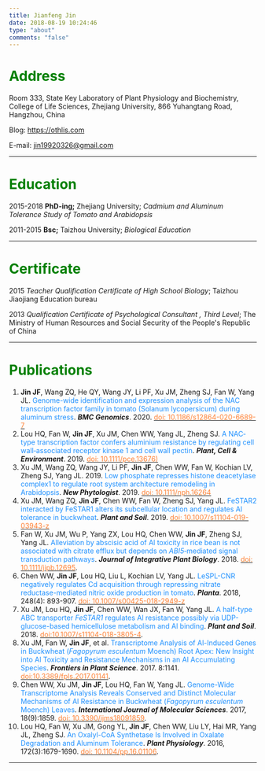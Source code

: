 ```yaml
---
title: Jianfeng Jin
date: 2018-08-19 10:24:46
type: "about"
comments: "false"
---
```

# <font color="green">Address</font>

Room 333, State Key Laboratory of Plant Physiology and Biochemistry, College of Life Sciences, Zhejiang University, 866 Yuhangtang Road, Hangzhou, China

Blog: https://othlis.com

E-mail: jin19920326@gmail.com
***


# <font color="green">Education</font>

2015-2018	**PhD-ing;** Zhejiang University; *Cadmium and Aluminum Tolerance Study  of Tomato and Arabidopsis*  

2011-2015	**Bsc;** Taizhou University; *Biological Education*

***


# <font color="green">Certificate</font>

2015	*Teacher Qualification Certificate of High School Biology*; Taizhou Jiaojiang Education bureau

2013	*Qualification Certificate of Psychological Consultant , Third Level*; The Ministry of Human Resources and Social Security of the People's Republic of China
***


# <font color="green">Publications</font>

1. **Jin JF**, Wang ZQ, He QY, Wang JY, Li PF, Xu JM, Zheng SJ, Fan W, Yang JL. <font color="#1E90FF">Genome-wide identification and expression analysis of the NAC transcription factor family in tomato (Solanum lycopersicum) during aluminum stress</font>. ***BMC Genomics***. 2020.  [<font color="#FF8033">doi: 10.1186/s12864-020-6689-7</font>](https://doi.org/10.1186/s12864-020-6689-7)
2. Lou HQ, Fan W, **Jin JF**, Xu JM, Chen WW, Yang JL, Zheng SJ. <font color="#1E90FF">A NAC‐type transcription factor confers aluminium resistance by regulating cell wall‐associated receptor kinase 1 and cell wall pectin</font>. ***Plant, Cell & Environment***. 2019.  [<font color="#FF8033">doi: 10.1111/pce.13676)</font>](https://doi.org/10.1111/pce.13676)
3. Xu JM, Wang ZQ, Wang JY, Li PF, **Jin JF**, Chen WW, Fan W, Kochian LV, Zheng SJ, Yang JL. 2019. <font color="#1E90FF">Low phosphate represses histone deacetylase complex1 to regulate root system architecture remodeling in Arabidopsis</font>. ***New Phytologist***. 2019. [<font color="#FF8033">doi: 10.1111/nph.16264</font>](https://doi.org/10.1111/nph.16264)
4. Xu JM, Wang ZQ, **Jin JF**, Chen WW, Fan W, Zheng SJ, Yang JL. <font color="#1E90FF">FeSTAR2 interacted by FeSTAR1 alters its subcellular location and regulates Al tolerance in buckwheat</font>. ***Plant and Soil***. 2019. [<font color="#FF8033">doi: 10.1007/s11104-019-03943-z</font>](https://doi.org/10.1007/s11104-019-03943-z)
5. Fan W, Xu JM, Wu P, Yang ZX, Lou HQ, Chen WW, **Jin JF**, Zheng SJ, Yang JL. <font color="#1E90FF">Alleviation by abscisic acid of Al toxicity in rice bean is not associated with citrate efflux but depends on *ABI5*‐mediated signal transduction pathways</font>. ***Journal of Integrative Plant Biology***. 2018. [<font color="#FF8033">doi: 10.1111/jipb.12695</font>](https://doi.org/10.1111/jipb.12695).
6. Chen WW, **Jin JF**, Lou HQ, Liu L, Kochian LV, Yang JL. <font color="#1E90FF">LeSPL-CNR negatively regulates Cd acquisition through repressing nitrate reductase-mediated nitric oxide production in tomato</font>. ***Planta***. 2018, 248(4): 893-907. [<font color="#FF8033">doi: 10.1007/s00425-018-2949-z</font>](https://doi.org/10.1007/s00425-018-2949-z)
7. Xu JM, Lou HQ, **Jin JF**, Chen WW, Wan JX, Fan W, Yang JL. <font color="#1E90FF">A half-type ABC transporter *FeSTAR1* regulates Al resistance possibly via UDP-glucose-based hemicellulose metabolism and Al binding</font>. ***Plant and Soil***. 2018. [<font color="#FF8033">doi:10.1007/s11104-018-3805-4</font>](https://doi.org/10.1007/s11104-018-3805-4).
8. Xu JM, Fan W, **Jin JF**, et al. <font color="#1E90FF">Transcriptome Analysis of Al-Induced Genes in Buckwheat (*Fagopyrum esculentum* Moench) Root Apex: New Insight into Al Toxicity and Resistance Mechanisms in an Al Accumulating Species</font>. ***Frontiers in Plant Science***. 2017. 8:1141. [<font color="#FF8033">doi:10.3389/fpls.2017.01141</font>](https://doi.org/10.3389/fpls.2017.01141).
9. Chen WW, Xu JM, **Jin JF**, Lou HQ, Fan W, Yang JL. <font color="#1E90FF">Genome-Wide Transcriptome Analysis Reveals Conserved and Distinct Molecular Mechanisms of Al Resistance in Buckwheat (*Fagopyrum esculentum* Moench) Leaves</font>. ***International Journal of Molecular Sciences***. 2017, 18(9):1859. [<font color="#FF8033">doi: 10.3390/ijms18091859</font>](https://doi.org/10.3390/ijms18091859).
10. Lou HQ, Fan W, Xu JM, Gong YL, **Jin JF**, Chen WW, Liu LY, Hai MR, Yang JL, Zheng SJ. <font color="#1E90FF">An Oxalyl-CoA Synthetase Is Involved in Oxalate Degradation and Aluminum Tolerance</font>. ***Plant Physiology***. 2016, 172(3):1679-1690. [<font color="#FF8033">doi: 10.1104/pp.16.01106</font>](https://doi.org/10.1104/pp.16.01106).
***

